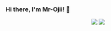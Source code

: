 ### Hi there, I'm Mr-Ojii! 👋

<!--
**Mr-Ojii/Mr-Ojii** is a ✨ _special_ ✨ repository because its `README.md` (this file) appears on your GitHub profile.

Here are some ideas to get you started:

- 🔭 I’m currently working on ...
- 🌱 I’m currently learning ...
- 👯 I’m looking to collaborate on ...
- 🤔 I’m looking for help with ...
- 💬 Ask me about ...
- 📫 How to reach me: ...
- 😄 Pronouns: ...
- ⚡ Fun fact: ...
-->

<p align="center">
  <img src="https://github-readme-stats.vercel.app/api?username=Mr-Ojii&show_icons=true&theme=dark" />
  <img src="https://github-readme-stats.vercel.app/api/top-langs/?username=Mr-Ojii&theme=dark&layout=compact" />
</p>
